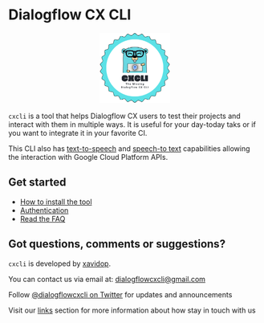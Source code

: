 # Dialogflow CX CLI

<p align="center">
  <img alt="CXCLI Logo" src="/images/logo.png" height="140" weight="140" />
</p>


`cxcli` is a tool that helps Dialogflow CX users to test their projects and interact with them in multiple ways.
It is useful for your day-today taks or if you want to integrate it in your favorite CI.

This CLI also has [text-to-speech](/tts) and [speech-to text](stt) capabilities allowing the interaction with Google Cloud Platform APIs.

## Get started

* [How to install the tool](/overview/install)
* [Authentication](/overview/authentication)
* [Read the FAQ](/overview/faq)

## Got questions, comments or suggestions?

`cxcli` is developed by [xavidop](https://github.com/xavidop).

You can contact us via email at: [dialogflowcxcli@gmail.com](mailto:dialogflowcxcli@gmail.com)

Follow [@dialogflowcxcli on Twitter](https://twitter.com/dialogflowcxcli) for updates and announcements

Visit our [links](/links) section for more information about how stay in touch with us

